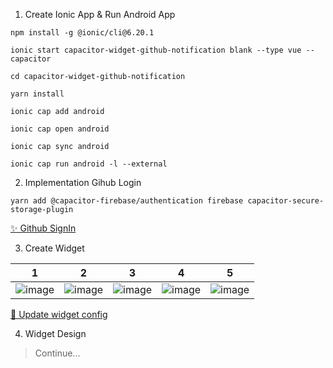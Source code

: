 1. Create Ionic App & Run Android App
```
npm install -g @ionic/cli@6.20.1

ionic start capacitor-widget-github-notification blank --type vue --capacitor

cd capacitor-widget-github-notification

yarn install

ionic cap add android

ionic cap open android

ionic cap sync android

ionic cap run android -l --external
```

2. Implementation Gihub Login
```
yarn add @capacitor-firebase/authentication firebase capacitor-secure-storage-plugin
```

[✨ Github SignIn](https://github.com/sawaca96/capacitor-widget-github-notification/commit/82e1679e76ae7a0d2ebb86219dc6d812ca72f05b)

3. Create Widget

| 1 | 2 | 3 | 4 | 5 |
| - | - | - | - | - |
| ![image](https://user-images.githubusercontent.com/49309322/193579408-5d6271b7-b877-469f-8aaa-8d7ee6e96a57.png) | ![image](https://user-images.githubusercontent.com/49309322/193579707-4c3ec37b-f255-4ce3-8c61-91d0592b4b95.png) | ![image](https://user-images.githubusercontent.com/49309322/193579859-f4f63cb8-f408-4b92-bfde-d8a45c59974f.png) | ![image](https://user-images.githubusercontent.com/49309322/193581041-37db8d94-a278-4965-8147-d1a16a945626.png) | ![image](https://user-images.githubusercontent.com/49309322/193580216-03a343bd-7070-4228-a6b5-9bff0bfeda76.png) |

[🔧 Update widget config](https://github.com/sawaca96/capacitor-widget-github-notification/commit/a5956d6f3eb0bd60fd7071e804d12a1bd08b1eba)


4. Widget Design

> Continue...
